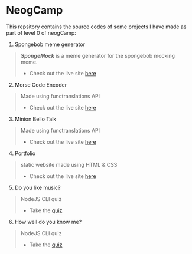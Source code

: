 # NeogCamp

This repsitory contains the source codes of some projects I have made as part of level 0 of neogCamp:

1. Spongebob meme generator
> ***SpongeMock*** is a meme generator for the spongebob mocking meme. 
> - Check out the live site [here](https://sponge-mock.netlify.app/)
2. Morse Code Encoder
> Made using functranslations API
> - Check out the live site [here](https://morse-code-encode.netlify.app/)
3. Minion Bello Talk
> Made using functranslations API
> - Check out the live site [here](https://minion-bello.netlify.app/)
4. Portfolio 
> static website made using HTML & CSS
> - Check out the live site [here](https://samriddhi-jain.netlify.app/)
5. Do you like music? 
> NodeJS CLI quiz
> - Take the [quiz]()
6. How well do you know me? 
> NodeJS CLI quiz
> - Take the [quiz]()